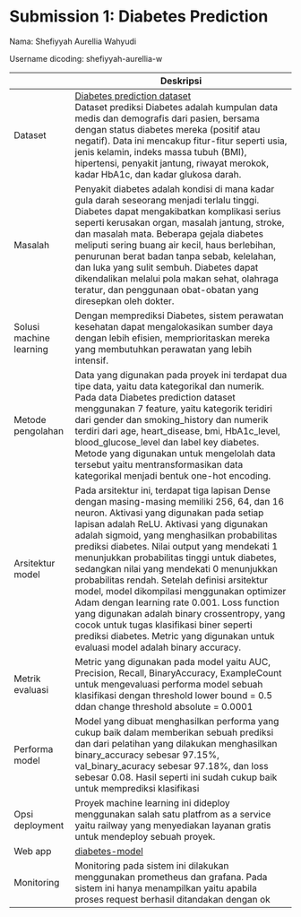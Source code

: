 # Submission 1: Diabetes Prediction
Nama: Shefiyyah Aurellia Wahyudi

Username dicoding: shefiyyah-aurellia-w

| | Deskripsi |
| ----------- | ----------- |
| Dataset | [Diabetes prediction dataset](https://www.kaggle.com/datasets/iammustafatz/diabetes-prediction-dataset)<br> Dataset prediksi Diabetes adalah kumpulan data medis dan demografis dari pasien, bersama dengan status diabetes mereka (positif atau negatif). Data ini mencakup fitur-fitur seperti usia, jenis kelamin, indeks massa tubuh (BMI), hipertensi, penyakit jantung, riwayat merokok, kadar HbA1c, dan kadar glukosa darah. |
| Masalah | Penyakit diabetes adalah kondisi di mana kadar gula darah seseorang menjadi terlalu tinggi. Diabetes dapat mengakibatkan komplikasi serius seperti kerusakan organ, masalah jantung, stroke, dan masalah mata. Beberapa gejala diabetes meliputi sering buang air kecil, haus berlebihan, penurunan berat badan tanpa sebab, kelelahan, dan luka yang sulit sembuh. Diabetes dapat dikendalikan melalui pola makan sehat, olahraga teratur, dan penggunaan obat-obatan yang diresepkan oleh dokter. |
| Solusi machine learning | Dengan memprediksi Diabetes, sistem perawatan kesehatan dapat mengalokasikan sumber daya dengan lebih efisien, memprioritaskan mereka yang membutuhkan perawatan yang lebih intensif. |
| Metode pengolahan | Data yang digunakan pada proyek ini terdapat dua tipe data, yaitu data kategorikal dan numerik. Pada data Diabetes prediction dataset menggunakan 7 feature, yaitu kategorik teridiri dari gender dan smoking_history dan numerik terdiri dari age, heart_disease, bmi, HbA1c_level, blood_glucose_level dan label key diabetes. Metode yang digunakan untuk mengelolah data tersebut yaitu mentransformasikan data kategorikal menjadi bentuk one-hot encoding.  |
| Arsitektur model |  Pada arsitektur ini, terdapat tiga lapisan Dense dengan masing-masing memiliki 256, 64, dan 16 neuron. Aktivasi yang digunakan pada setiap lapisan adalah ReLU. Aktivasi yang digunakan adalah sigmoid, yang menghasilkan probabilitas prediksi diabetes. Nilai output yang mendekati 1 menunjukkan probabilitas tinggi untuk diabetes, sedangkan nilai yang mendekati 0 menunjukkan probabilitas rendah. Setelah definisi arsitektur model, model dikompilasi menggunakan optimizer Adam dengan learning rate 0.001. Loss function yang digunakan adalah binary crossentropy, yang cocok untuk tugas klasifikasi biner seperti prediksi diabetes. Metric yang digunakan untuk evaluasi model adalah binary accuracy. |
| Metrik evaluasi | Metric yang digunakan pada model yaitu AUC, Precision, Recall, BinaryAccuracy, ExampleCount untuk mengevaluasi performa model sebuah klasifikasi dengan threshold lower bound = 0.5 ddan change threshold absolute = 0.0001|
| Performa model |Model yang dibuat menghasilkan performa yang cukup baik dalam memberikan sebuah prediksi dan dari pelatihan yang dilakukan menghasilkan binary_accuracy sebesar 97.15%, val_binary_acuracy sebesar 97.18%, dan loss sebesar 0.08. Hasil seperti ini sudah cukup baik untuk memprediksi klasifikasi |
| Opsi deployment | Proyek machine learning ini dideploy menggunakan salah satu platfrom as a service yaitu railway  yang menyediakan layanan gratis untuk mendeploy sebuah proyek.|
| Web app |  [diabetes-model](https://diabetes-prediction-production.up.railway.app/v1/models/diabetes-model/metadata)|
| Monitoring | Monitoring pada sistem ini dilakukan menggunakan prometheus dan grafana. Pada sistem ini hanya  menampilkan yaitu apabila proses request berhasil ditandakan dengan ok |

